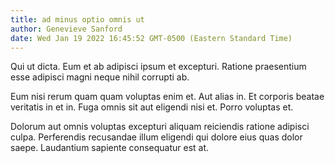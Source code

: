 ```yaml
---
title: ad minus optio omnis ut
author: Genevieve Sanford
date: Wed Jan 19 2022 16:45:52 GMT-0500 (Eastern Standard Time)
---
```

Qui ut dicta. Eum et ab adipisci ipsum et excepturi. Ratione praesentium esse adipisci magni neque nihil corrupti ab.

 Eum nisi rerum quam quam voluptas enim et. Aut alias in. Et corporis beatae veritatis in et in. Fuga omnis sit aut eligendi nisi et. Porro voluptas et.

 Dolorum aut omnis voluptas excepturi aliquam reiciendis ratione adipisci culpa. Perferendis recusandae illum eligendi qui dolore eius quas dolor saepe. Laudantium sapiente consequatur est at.